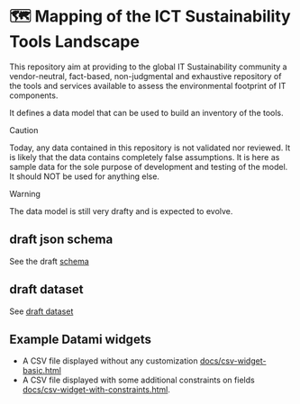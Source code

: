 # 🗺️ Mapping of the ICT Sustainability Tools Landscape

This repository aim at providing to the global IT Sustainability community a vendor-neutral, fact-based, non-judgmental and exhaustive repository of the tools and services available to assess the environmental footprint of IT components.

It defines a data model that can be used to build an inventory of the tools.

> [!CAUTION]
> Today, any data contained in this repository is not validated nor reviewed. It is likely that the data contains completely false assumptions. It is here as sample data for the sole purpose of development and testing of the model. It should NOT be used for anything else.

> [!WARNING]
> The data model is still very drafty and is expected to evolve.



## draft json schema

See the draft [schema](docs/ict-sustainailty-tools.draft.schema.json)

## draft dataset

See [draft dataset](ict-sustainability-tools.csv)


## Example Datami widgets

- A CSV file displayed without any customization [docs/csv-widget-basic.html](docs/csv-widget-basic.html)
- A CSV file displayed with some additional constraints on fields [docs/csv-widget-with-constraints.html](docs/csv-widget-with-constraints.html).